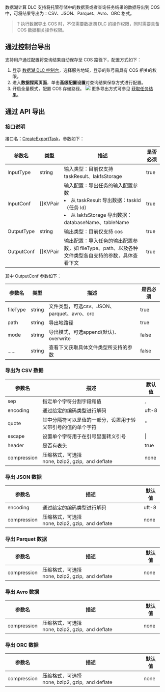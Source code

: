 数据湖计算 DLC 支持将托管存储中的数据表或者查询任务结果的数据导出到 COS中，可将结果导出为：CSV、JSON、Parquet、Avro、ORC 格式。
>? 执行数据导出 COS 时，不仅需要数据湖 DLC 的操作权限，同时需要具备 COS 数据相关操作权限。


## 通过控制台导出
支持用户通过配置将查询结果自动保存至 COS 路径下，配置方式如下：
1. 登录 [数据湖 DLC 控制台](https://console.cloud.tencent.com/dlc)，选择服务地域，登录的账号需具有 COS 相关的权限。
2. 进入**数据探索页面**，单击**高级配置设置**对查询结果保存方式进行配置。
3. 开启全量模式，配置 COS 存储路径。
![](https://qcloudimg.tencent-cloud.cn/raw/f0efd62c3066ed4dae130c7bb49b3fe9.png)
更多导出方式可参见 [获取任务结果](https://cloud.tencent.com/document/product/1342/61872)。

## 通过 API 导出
### 接口说明
接口名：[CreateExportTask](https://cloud.tencent.com/document/api/1342/71477)，参数如下：
<table>
<thead>
<tr>
<th >参数名</th>
<th >类型</th>
<th >描述</th>
<th >是否必须</th>
</tr>
</thead>
<tbody>
<tr>
<td>InputType</td>
<td>string</td>
<td>    输入类型：目前仅支持 taskResult、lakfsStorage  </td>
<td>true</td>
</tr>
<tr>
<td>InputConf</td>
<td>[]KVPair</td>
<td>输入配置：导出任务的输入配置参数
<li>从 taskResult 导出数据：taskId（任务 Id）</li>
<li>从 lakfsStorage 导出数据：databaseName、tableName  </li>
</td>
<td>true</td>
</tr>
<tr>
<td>OutputType</td>
<td>string</td>
<td>输出类型：目前仅支持 cos  </td>
<td>true</td>
</tr>
<tr>
<td>OutputConf</td>
<td>    []KVPair</td>
<td>输出配置：导入任务的输出配置参数，如 fileType、path、以及各种文件类型各自支持的参数，具体查看下文 </td>
<td>true</td>
</tr>
</tbody>
</table>

其中 OutputConf 参数如下：
            
| 参数名 | 类型 | 描述 |  是否必须 |
|---------|---------|---------| ---------|
| fileType|     string  | 文件类型，可选csv、JSON、parquet、avro、orc  | true| 
| path  | string    | 导出地路径 | true| 
| mode  | string    | 导出模式，可选append(默认)、overwrite   | false| 
| ......    | string    | 查看下文获取具体文件类型所支持的参数    | false| 

### 导出为 CSV 数据

| 参数名 | 描述 | 默认值 |
|---------|---------|---------|
| sep | 指定单个字符分割字段和值 | , |
| encoding  | 通过给定的编码类型进行解码 | uft-8| 
| quote | 其中分隔符可以是值的一部分，设置用于转义带引号的值的单个字符    | "| 
| escape    | 设置单个字符用于在引号里面转义引号 | \| 
| header    | 是否有表头 | true| 
| compression   | 压缩格式，可选择 none, bzip2, gzip,  and deflate  | none| 

### 导出 JSON 数据

| 参数名 | 描述 | 默认值 |
|---------|---------|---------|
| encoding  | 通过给定的编码类型进行解码 | uft-8| 
| compression   | 压缩格式，可选择 none, bzip2, gzip,  and deflate  | none| 


### 导出 Parquet 数据

| 参数名 | 描述 | 默认值 |
|---------|---------|---------|
| compression   | 压缩格式，可选择 none, bzip2, gzip,  and deflate  | none| 

### 导出 Avro 数据

| 参数名 | 描述 | 默认值 |
|---------|---------|---------|
| compression   | 压缩格式，可选择 none, bzip2, gzip,  and deflate  | none| 

### 导出 ORC 数据

| 参数名 | 描述 | 默认值 |
|---------|---------|---------|
| compression   | 压缩格式，可选择 none, bzip2, gzip,  and deflate  | none| 
